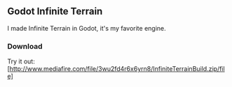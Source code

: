 ## Godot Infinite Terrain

I made Infinite Terrain in Godot, it's my favorite engine. 

### Download
Try it out: [http://www.mediafire.com/file/3wu2fd4r6x6yrn8/InfiniteTerrainBuild.zip/file]
